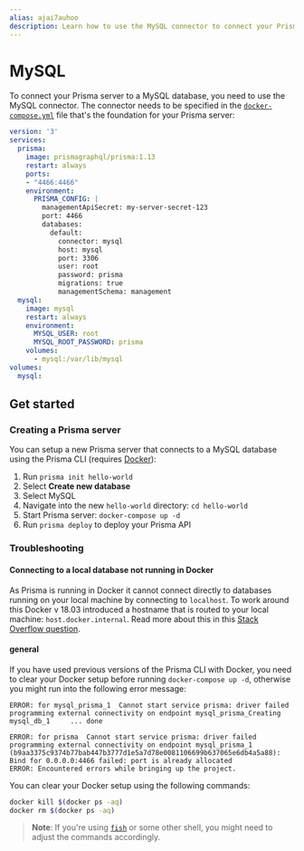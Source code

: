 ```yaml
---
alias: ajai7auhoo
description: Learn how to use the MySQL connector to connect your Prisma server to a MySQL database.
---
```


# MySQL

To connect your Prisma server to a MySQL database, you need to use the MySQL connector. The connector needs to be specified in the [`docker-compose.yml`](!alias-aira9zama5#docker-compo) file that's the foundation for your Prisma server:

```yml
version: '3'
services:
  prisma:
    image: prismagraphql/prisma:1.13
    restart: always
    ports:
    - "4466:4466"
    environment:
      PRISMA_CONFIG: |
        managementApiSecret: my-server-secret-123
        port: 4466
        databases:
          default:
            connector: mysql
            host: mysql
            port: 3306
            user: root
            password: prisma
            migrations: true
            managementSchema: management
  mysql:
    image: mysql
    restart: always
    environment:
      MYSQL_USER: root
      MYSQL_ROOT_PASSWORD: prisma
    volumes:
      - mysql:/var/lib/mysql
volumes:
  mysql:
```

## Get started

### Creating a Prisma server

You can setup a new Prisma server that connects to a MySQL database using the Prisma CLI (requires [Docker](https://www.docker.com)):

1. Run `prisma init hello-world`
1. Select **Create new database**
1. Select MySQL
1. Navigate into the new `hello-world` directory: `cd hello-world`
1. Start Prisma server: `docker-compose up -d`
1. Run `prisma deploy` to deploy your Prisma API

### Troubleshooting

#### Connecting to a local database not running in Docker

As Prisma is running in Docker it cannot connect directly to databases running on your local machine by connecting to `localhost`. To work around this Docker v 18.03 introduced a hostname that is routed to your local machine: `host.docker.internal`. Read more about this in this [Stack Overflow question](https://stackoverflow.com/questions/31324981/how-to-access-host-port-from-docker-container).

#### general

If you have used previous versions of the Prisma CLI with Docker, you need to clear your Docker setup before running `docker-compose up -d`, otherwise you might run into the following error message:

```
ERROR: for mysql_prisma_1  Cannot start service prisma: driver failed programming external connectivity on endpoint mysql_prisma_Creating mysql_db_1     ... done

ERROR: for prisma  Cannot start service prisma: driver failed programming external connectivity on endpoint mysql_prisma_1 (b9aa3375c9374b77bab447b3777d1e5a7d78e0081106699b637065e6db4a5a88): Bind for 0.0.0.0:4466 failed: port is already allocated
ERROR: Encountered errors while bringing up the project.
```

You can clear your Docker setup using the following commands:

```sh
docker kill $(docker ps -aq)
docker rm $(docker ps -aq)
```

> **Note**: If you're using [`fish`](https://fishshell.com/) or some other shell, you might need to adjust the commands accordingly.
